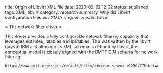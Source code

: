 title: Origin of Libvirt XML file
date: 2023-02-02 12:02
status: published
tags: XML, libvirt
category: research
summary: Why did Libvirt configuration files use XML?
lang: en
private: False


= The network filter driver =

This driver provides a fully configurable network filtering capability that leverages ebtables, iptables and ip6tables. This was written by the libvirt guys at IBM and although its XML schema is defined by libvirt, the conceptual model is closely aligned with the DMTF CIM schema for network filtering:


    https://www.dmtf.org/sites/default/files/cim/cim_schema_v2230/CIM_Network.pdf



